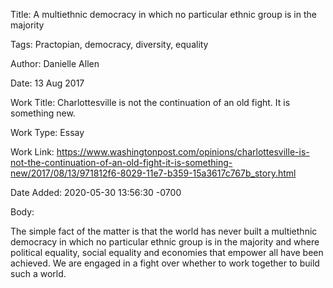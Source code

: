 Title:  A multiethnic democracy in which no particular ethnic group is in the majority

Tags:   Practopian, democracy, diversity, equality

Author: Danielle Allen

Date:   13 Aug 2017

Work Title: Charlottesville is not the continuation of an old fight. It is something new.

Work Type: Essay

Work Link: https://www.washingtonpost.com/opinions/charlottesville-is-not-the-continuation-of-an-old-fight-it-is-something-new/2017/08/13/971812f6-8029-11e7-b359-15a3617c767b_story.html

Date Added: 2020-05-30 13:56:30 -0700

Body: 

The simple fact of the matter is that the world has never built a multiethnic democracy in which no particular ethnic group is in the majority and where political equality, social equality and economies that empower all have been achieved. We are engaged in a fight over whether to work together to build such a world.

